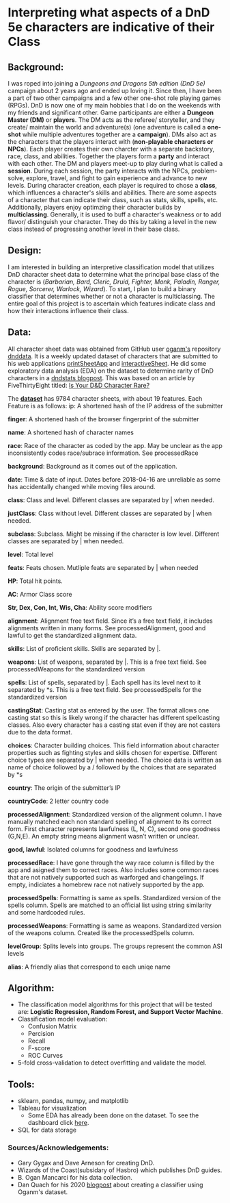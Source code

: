 # Interpreting what aspects of a DnD 5e characters are indicative of their Class

## Background:
I was roped into joining a *Dungeons and Dragons 5th edition (DnD 5e)* campaign about 2 years ago and ended up loving it. Since then, I have been a part of two other campaigns and a few other one-shot role playing games (RPGs). DnD is now one of my main hobbies that I do on the weekends with my friends and significant other. 
Game participants are either a **Dungeon Master (DM)** or **players**. The DM acts as the referee/ storyteller, and they create/ maintain the world and adventure(s) (one adventure is called a **one-shot** while multiple adventures together are a **campaign**). DMs also act as the characters that the players interact with (**non-playable characters or NPCs**). Each player creates their own charcter with a separate backstory, race, class, and abilities. Together the players form a **party** and interact with each other. The DM and players meet-up to play during what is called a **session**. During each session, the party interacts with the NPCs, problem-solve, explore, travel, and fight to gain experience and advance to new levels. 
During character creation, each player is required to chose a **class**, which influences a character's skills and abilities. There are some aspects of a character that can indicate their class, such as stats, skills, spells, etc. Additionally, players enjoy optimzing their character builds by **multiclassing**. Generally, it is used to buff a character's weakness or to add flavor/ distinguish your character. They do this by taking a level in the new class instead of progressing another level in their base class. 

## Design:
I am interested in building an interpretive classification model that utilizes DnD character sheet data to determine what the principal base class of the character is (*Barbarian, Bard, Cleric, Druid, Fighter, Monk, Paladin, Ranger, Rogue, Sorcerer, Warlock, Wizard*). To start, I plan to build a binary classifier that determines whether or not a character is multiclassing. The entire goal of this project is to ascertain which features indicate class and how their interactions influence their class.

## Data:
All character sheet data was obtained from GitHub user [oganm's](https://github.com/oganm) repository [dnddata](https://github.com/oganm/dnddata). It is a weekly updated dataset of characters that are submitted to his web applications [printSheetApp](https://oganm.com/shiny/printSheetApp/) and [interactiveSheet](https://oganm.com/shiny/interactiveSheet/). He did some exploratory data analysis (EDA) on the dataset to determine rarity of DnD characters in a [dndstats blogpost](https://oganm.github.io/dndstats/). This was based on an article by FiveThirtyEight titled: [Is Your D&D Character Rare?](https://fivethirtyeight.com/features/is-your-dd-character-rare/)

The [**dataset**](https://github.com/oganm/dnddata/blob/master/data-raw/dnd_chars_all.tsv) has 9784 character sheets, with about 19 features. Each Feature is as follows:
ip: A shortened hash of the IP address of the submitter

**finger**: A shortened hash of the browser fingerprint of the submitter

**name**: A shortened hash of character names

**race**: Race of the character as coded by the app. May be unclear as the app inconsistently codes race/subrace information. See processedRace

**background**: Background as it comes out of the application.

**date**: Time & date of input. Dates before 2018-04-16 are unreliable as some has accidentally changed while moving files around.

**class**: Class and level. Different classes are separated by | when needed.

**justClass**: Class without level. Different classes are separated by | when needed.

**subclass**: Subclass. Might be missing if the character is low level. Different classes are separated by | when needed.

**level**: Total level

**feats**: Feats chosen. Mutliple feats are separated by | when needed

**HP**: Total hit points.

**AC**: Armor Class score

**Str, Dex, Con, Int, Wis, Cha**: Ability score modifiers

**alignment**: Alignment free text field. Since it’s a free text field, it includes alignments written in many forms. See processedAlignment, good and lawful to get the standardized alignment data.

**skills**: List of proficient skills. Skills are separated by |.

**weapons**: List of weapons, separated by |. This is a free text field. See processedWeapons for the standardized version

**spells**: List of spells, separated by |. Each spell has its level next to it separated by *s. This is a free text field. See processedSpells for the standardized version

**castingStat**: Casting stat as entered by the user. The format allows one casting stat so this is likely wrong if the character has different spellcasting classes. Also every character has a casting stat even if they are not casters due to the data format.

**choices**: Character building choices. This field information about character properties such as fighting styles and skills chosen for expertise. Different choice types are separated by | when needed. The choice data is written as name of choice followed by a / followed by the choices that are separated by *s

**country**: The origin of the submitter’s IP

**countryCode**: 2 letter country code

**processedAlignment**: Standardized version of the alignment column. I have manually matched each non standard spelling of alignment to its correct form. First character represents lawfulness (L, N, C), second one goodness (G,N,E). An empty string means alignment wasn’t written or unclear.

**good, lawful**: Isolated columns for goodness and lawfulness

**processedRace**: I have gone through the way race column is filled by the app and asigned them to correct races. Also includes some common races that are not natively supported such as warforged and changelings. If empty, indiciates a homebrew race not natively supported by the app.

**processedSpells**: Formatting is same as spells. Standardized version of the spells column. Spells are matched to an official list using string similarity and some hardcoded rules.

**processedWeapons**: Formatting is same as weapons. Standardized version of the weapons column. Created like the processedSpells column.

**levelGroup**: Splits levels into groups. The groups represent the common ASI levels

**alias**: A friendly alias that correspond to each uniqe name

## Algorithm:
- The classification model algorithms for this project that will be tested are: **Logistic Regression, Random Forest, and Support Vector Machine**.
- Classification model evaluation:
    - Confusion Matrix
    - Percision
    - Recall
    - F-score
    - ROC Curves
- 5-fold cross-validation to detect overfitting and validate the model.

## Tools:
- sklearn, pandas, numpy, and matplotlib
- Tableau for visualization
    - Some EDA has already been done on the dataset. To see the dashboard click [here](https://public.tableau.com/app/profile/louisa.reilly/viz/dnd5e_char/DnD_Char?publish=yes).
- SQL for data storage

### Sources/Acknowledgements:
- Gary Gygax and Dave Arneson for creating DnD.
- Wizards of the Coast(subsidary of Hasbro) which publishes DnD guides.
- B. Ogan Mancarci for his data collection.
- Dan Quach for his 2020 [blogpost](https://towardsdatascience.com/classifying-character-classes-in-dungeons-dragons-with-machine-learning-86751240594d) about creating a classifier using Oganm's dataset.
